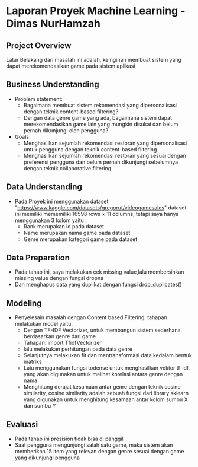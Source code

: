 # Laporan Proyek Machine Learning - Dimas NurHamzah
## Project Overview
Latar Belakang dari masalah ini adalah, keinginan membuat sistem yang dapat merekomendasikan game pada sistem aplikasi 
## Business Understanding
* Problem statement:
  * Bagaimana membuat sistem rekomendasi yang dipersonalisasi dengan teknik content-based filtering?
  * Dengan data genre game yang ada, bagaimana sistem dapat merekomendasikan game lain yang mungkin disukai dan belum pernah dikunjungi oleh pengguna?
* Goals
  * Menghasilkan sejumlah rekomendasi restoran yang dipersonalisasi untuk pengguna dengan teknik content-based filtering
  * Menghasilkan sejumlah rekomendasi restoran yang sesuai dengan preferensi pengguna dan belum pernah dikunjungi sebelumnya dengan teknik collaborative filtering
## Data Understanding 
* Pada Proyek ini menggunakan dataset "https://www.kaggle.com/datasets/gregorut/videogamesales" dataset ini memiliki mememiliki 16598 rows × 11 columns, tetapi saya hanya menggunakan 3 kolom yaitu : 
   * Rank merupakan id pada dataset
   * Name merupakan nama game pada dataset
   * Genre merupakan kategori game pada dataset
## Data Preparation
* Pada tahap ini, saya melakukan cek missing value,lalu membersihkan missing value dengan fungsi dropna
* Dan menghapus data yang duplikat dengan fungsi drop_duplicates()
## Modeling 
* Penyelesain masalah dengan Content based Filtering, tahapan melakukan model yaitu: 
  * Dengan TF-IDF Vectorizer, untuk membangun sistem sederhana berdasarkan genre dari game
  * Tahapan: import TfidfVectorizer
  * lalu melakukan perhitungan pada data genre
  * Selanjutnya melakukan fit dan mentransformasi data kedalam bentuk matriks 
  * Lalu menggunakan fungsi todense untuk menghasilkan vektor tf-idf, yang akan digunakan untuk melihat korelasi antara genre dengan nama
  * Menghitung derajat kesamaan antar genre dengan teknik cosine similarity, cosine similarity adalah sebuah fungsi dari library sklearn yang digunakan untuk menghitung kesamaan antar kolom sumbu X dan sumbu Y
## Evaluasi
 * Pada tahap ini presision tidak bisa di panggil
 * Saat pengguna mengunjungi salah satu game, maka sistem akan memberikan 15 item yang relevan dengan genre sesuai dengan game yang dikunjungi pengguna
